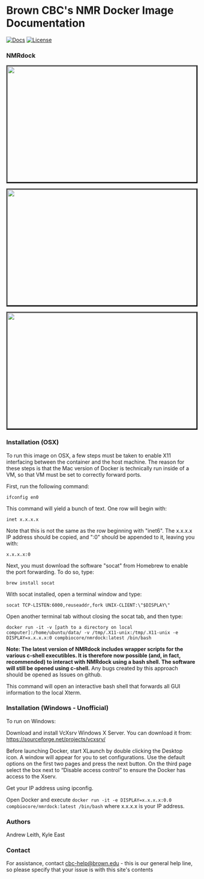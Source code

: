 # Brown CBC's NMR Docker Image Documentation

[![Docs](https://img.shields.io/badge/docs-stable-blue.svg?style=flat-square)](https://compbiocore.github.io/nmrdock)
[![License](https://img.shields.io/github/license/compbiocore/nmrdock.svg)](https://raw.githubusercontent.com/compbiocore/nmrdock/master/LICENSE)

### NMRdock




<a href="https://github.com/compbiocore/nmrdock/raw/master/docs/assets/brukerScreenShot.png"><img src="https://github.com/compbiocore/nmrdock/raw/master/docs/assets/brukerScreenShot.png" width="506" height="308" style="border: #000000 3px outset;"></a>

<a href="https://github.com/compbiocore/nmrdock/raw/master/docs/assets/bruker2DnmrDraw.png"><img src="https://github.com/compbiocore/nmrdock/raw/master/docs/assets/bruker2DnmrDraw.png" width="506" height="308" style="border: #000000 3px outset;"></a>

<a href="https://github.com/compbiocore/nmrdock/raw/master/docs/assets/varianScreenShot.png"><img src="https://github.com/compbiocore/nmrdock/raw/master/docs/assets/varianScreenShot.png" width="506" height="308" style="border: #000000 3px outset;"></a>





### Installation (OSX)

To run this image on OSX, a few steps must be taken to enable X11 interfacing between the container and the host machine.  The reason for these steps is that the Mac version of Docker is technically run inside of a VM, so that VM must be set to correctly forward ports.

First, run the following command:

`ifconfig en0`

This command will yield a bunch of text.  One row will begin with:

`inet x.x.x.x`  

Note that this is not the same as the row beginning with "inet6".  The x.x.x.x IP address should be copied, and ":0" should be appended to it, leaving you with:

`x.x.x.x:0`

Next, you must download the software "socat" from Homebrew to enable the port forwarding.  To do so, type:

`brew install socat`
  
With socat installed, open a terminal window and type:

`socat TCP-LISTEN:6000,reuseaddr,fork UNIX-CLIENT:\"$DISPLAY\"`
  
Open another terminal tab without closing the socat tab, and then type:

`docker run -it -v [path to a directory on local computer]:/home/ubuntu/data/ -v /tmp/.X11-unix:/tmp/.X11-unix -e DISPLAY=x.x.x.x:0 compbiocore/nmrdock:latest /bin/bash`

**Note: The latest version of NMRdock includes wrapper scripts for the various c-shell executibles.  It is therefore now possible (and, in fact, recommended) to interact with NMRdock using a bash shell.  The software will still be opened using c-shell.**  Any bugs created by this approach should be opened as Issues on github.

This command will open an interactive bash shell that forwards all GUI information to the local Xterm.


### Installation (Windows - Unofficial)

To run on Windows:

Download and install VcXsrv Windows X Server. You can download it from: https://sourceforge.net/projects/vcxsrv/

Before launching Docker, start XLaunch by double clicking the Desktop icon. A window will appear for you to set configurations. Use the default options on the first two pages and press the next button. On the third page select the box next to “Disable access control” to ensure the Docker has access to the Xserv.

Get your IP address using ipconfig.

Open Docker and execute `docker run -it -e DISPLAY=x.x.x.x:0.0 compbiocore/nmrdock:latest /bin/bash` where x.x.x.x is your IP address.

### Authors

Andrew Leith, Kyle East

### Contact

For assistance, contact cbc-help@brown.edu - this is our general help line, so please specify that your issue is with this site's contents
